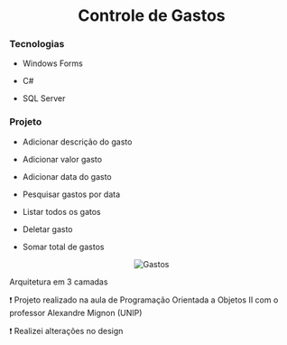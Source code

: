 # <div align="center"> Controle de Gastos </div>

### Tecnologias

- Windows Forms

- C#

- SQL Server


### Projeto

- Adicionar descrição do gasto

- Adicionar valor gasto

- Adicionar data do gasto

- Pesquisar gastos por data

- Listar todos os gatos

- Deletar gasto

- Somar total de gastos

<div align="center">
  
  ![Gastos](https://user-images.githubusercontent.com/69488783/109194842-95ec3c00-7778-11eb-8d02-02ca33741ac3.png)
  
</div>

Arquitetura em 3 camadas

:heavy_exclamation_mark: Projeto realizado na aula de Programação Orientada a Objetos II com o professor Alexandre Mignon (UNIP)

:heavy_exclamation_mark: Realizei alterações no design
